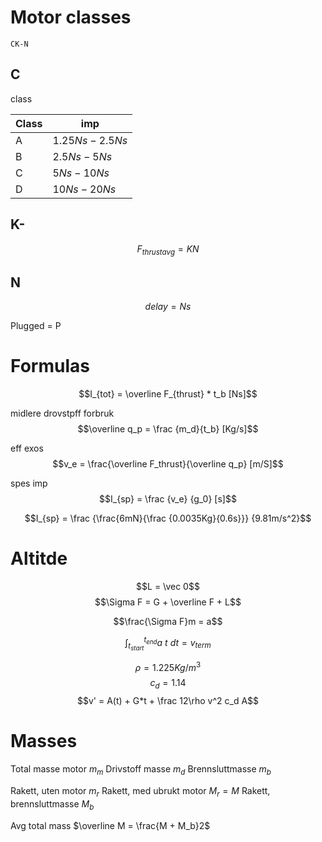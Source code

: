 # Motor classes

`CK-N`

## C

class

| Class | imp              |
| ----- | ---------------- |
| A     | $1.25Ns - 2.5Ns$ |
| B     | $2.5Ns - 5Ns$    |
| C     | $5Ns - 10Ns$     |
| D     | $10Ns - 20Ns$    |

## K-

$$F_{thrust avg} = KN$$

## N

$$delay = Ns$$

Plugged = P

# Formulas

$$I_{tot} = \overline F_{thrust} * t_b [Ns]$$

midlere drovstpff forbruk
$$\overline q_p = \frac {m_d}{t_b} [Kg/s]$$

eff exos
$$v_e = \frac{\overline F_thrust}{\overline q_p} [m/S]$$

spes imp
$$I_{sp} = \frac {v_e} {g_0} [s]$$

$$I_{sp} = \frac {\frac{6mN}{\frac {0.0035Kg}{0.6s}}} {9.81m/s^2}$$

# Altitde

$$L = \vec 0$$
$$\Sigma F = G + \overline F + L$$

$$\frac{\Sigma F}m = a$$

$$\int^{t_{end}}_{t_{start}}a~t~dt=v_{term}$$

$$\rho = 1.225Kg/m^3$$
$$c_d = 1.14$$
$$v' = A(t) + G*t + \frac 12\rho v^2 c_d A$$

# Masses

Total masse motor $m_m$
Drivstoff masse $m_d$
Brennsluttmasse $m_b$

Rakett, uten motor $m_r$
Rakett, med ubrukt motor $M_r = M$
Rakett, brennsluttmasse $M_b$

Avg total mass $\overline M = \frac{M + M_b}2$
